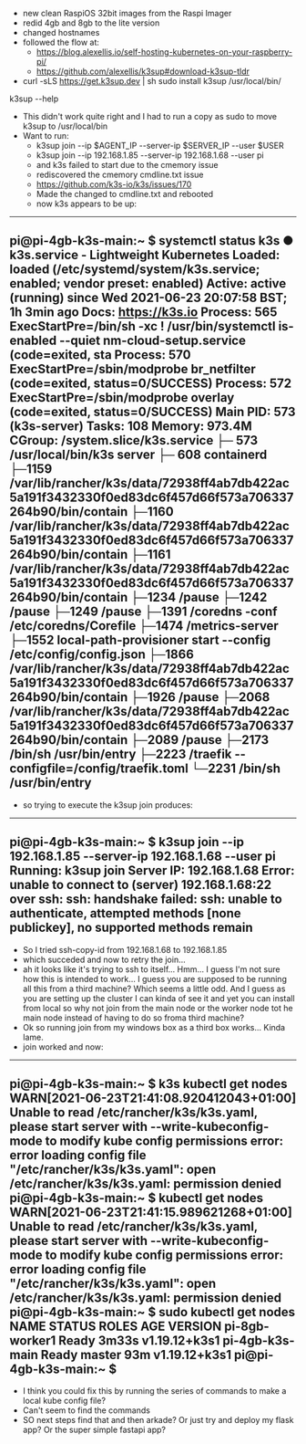 - new clean RaspiOS 32bit images from the Raspi Imager
- redid 4gb and 8gb to the lite version
- changed hostnames
- followed the flow at:
  - https://blog.alexellis.io/self-hosting-kubernetes-on-your-raspberry-pi/
  - https://github.com/alexellis/k3sup#download-k3sup-tldr
- curl -sLS https://get.k3sup.dev | sh
sudo install k3sup /usr/local/bin/

k3sup --help
  - This didn't work quite right and I had to run a copy as sudo to move k3sup to /usr/local/bin
- Want to run:
  - k3sup join --ip $AGENT_IP --server-ip $SERVER_IP --user $USER
  - k3sup join --ip 192.168.1.85 --server-ip 192.168.1.68 --user pi
  - and k3s failed to start due to the cmemory issue
  - rediscovered the cmemory cmdline.txt issue
  - https://github.com/k3s-io/k3s/issues/170
  - Made the changed to cmdline.txt and rebooted
  - now k3s appears to be up:
---
pi@pi-4gb-k3s-main:~ $ systemctl status k3s
● k3s.service - Lightweight Kubernetes
   Loaded: loaded (/etc/systemd/system/k3s.service; enabled; vendor preset: enabled)
   Active: active (running) since Wed 2021-06-23 20:07:58 BST; 1h 3min ago
     Docs: https://k3s.io
  Process: 565 ExecStartPre=/bin/sh -xc ! /usr/bin/systemctl is-enabled --quiet nm-cloud-setup.service (code=exited, sta
  Process: 570 ExecStartPre=/sbin/modprobe br_netfilter (code=exited, status=0/SUCCESS)
  Process: 572 ExecStartPre=/sbin/modprobe overlay (code=exited, status=0/SUCCESS)
 Main PID: 573 (k3s-server)
    Tasks: 108
   Memory: 973.4M
   CGroup: /system.slice/k3s.service
           ├─ 573 /usr/local/bin/k3s server
           ├─ 608 containerd
           ├─1159 /var/lib/rancher/k3s/data/72938ff4ab7db422ac5a191f3432330f0ed83dc6f457d66f573a706337264b90/bin/contain
           ├─1160 /var/lib/rancher/k3s/data/72938ff4ab7db422ac5a191f3432330f0ed83dc6f457d66f573a706337264b90/bin/contain
           ├─1161 /var/lib/rancher/k3s/data/72938ff4ab7db422ac5a191f3432330f0ed83dc6f457d66f573a706337264b90/bin/contain
           ├─1234 /pause
           ├─1242 /pause
           ├─1249 /pause
           ├─1391 /coredns -conf /etc/coredns/Corefile
           ├─1474 /metrics-server
           ├─1552 local-path-provisioner start --config /etc/config/config.json
           ├─1866 /var/lib/rancher/k3s/data/72938ff4ab7db422ac5a191f3432330f0ed83dc6f457d66f573a706337264b90/bin/contain
           ├─1926 /pause
           ├─2068 /var/lib/rancher/k3s/data/72938ff4ab7db422ac5a191f3432330f0ed83dc6f457d66f573a706337264b90/bin/contain
           ├─2089 /pause
           ├─2173 /bin/sh /usr/bin/entry
           ├─2223 /traefik --configfile=/config/traefik.toml
           └─2231 /bin/sh /usr/bin/entry
---
- so trying to execute the k3sup join produces:
---
pi@pi-4gb-k3s-main:~ $ k3sup join --ip 192.168.1.85 --server-ip 192.168.1.68 --user pi
Running: k3sup join
Server IP: 192.168.1.68
Error: unable to connect to (server) 192.168.1.68:22 over ssh: ssh: handshake failed: ssh: unable to authenticate, attempted methods [none publickey], no supported methods remain
---
- So I tried ssh-copy-id from 192.168.1.68 to 192.168.1.85
- which succeded and now to retry the join...
- ah it looks like it's trying to ssh to itself... Hmm... I guess I'm not sure how this is intended to work... I guess you are supposed to be running all this from a third machine? Which seems a little odd. And I guess as you are setting up the cluster I can kinda of see it and yet you can install from local so why not join from the main node or the worker node tot he main node instead of having to do so froma third machine?
- Ok so running join from my windows box as a third box works... Kinda lame.
- join worked and now:
---
pi@pi-4gb-k3s-main:~ $ k3s kubectl get nodes
WARN[2021-06-23T21:41:08.920412043+01:00] Unable to read /etc/rancher/k3s/k3s.yaml, please start server with --write-kubeconfig-mode to modify kube config permissions
error: error loading config file "/etc/rancher/k3s/k3s.yaml": open /etc/rancher/k3s/k3s.yaml: permission denied
pi@pi-4gb-k3s-main:~ $ kubectl get nodes
WARN[2021-06-23T21:41:15.989621268+01:00] Unable to read /etc/rancher/k3s/k3s.yaml, please start server with --write-kubeconfig-mode to modify kube config permissions
error: error loading config file "/etc/rancher/k3s/k3s.yaml": open /etc/rancher/k3s/k3s.yaml: permission denied
pi@pi-4gb-k3s-main:~ $ sudo kubectl get nodes
NAME              STATUS   ROLES    AGE     VERSION
pi-8gb-worker1    Ready    <none>   3m33s   v1.19.12+k3s1
pi-4gb-k3s-main   Ready    master   93m     v1.19.12+k3s1
pi@pi-4gb-k3s-main:~ $
---
- I think you could fix this by running the series of commands to make a local kube config file?
- Can't seem to find the commands
- SO next steps find that and then arkade? Or just try and deploy my flask app? Or the super simple fastapi app?